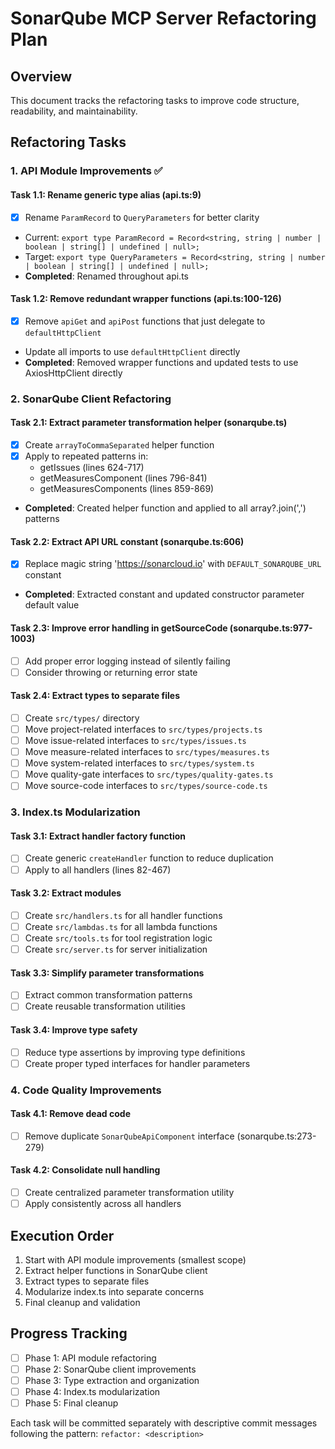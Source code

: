 # SonarQube MCP Server Refactoring Plan

## Overview
This document tracks the refactoring tasks to improve code structure, readability, and maintainability.

## Refactoring Tasks

### 1. API Module Improvements ✅

#### Task 1.1: Rename generic type alias (api.ts:9)
- [x] Rename `ParamRecord` to `QueryParameters` for better clarity
- Current: `export type ParamRecord = Record<string, string | number | boolean | string[] | undefined | null>;`
- Target: `export type QueryParameters = Record<string, string | number | boolean | string[] | undefined | null>;`
- **Completed**: Renamed throughout api.ts

#### Task 1.2: Remove redundant wrapper functions (api.ts:100-126)
- [x] Remove `apiGet` and `apiPost` functions that just delegate to `defaultHttpClient`
- Update all imports to use `defaultHttpClient` directly
- **Completed**: Removed wrapper functions and updated tests to use AxiosHttpClient directly

### 2. SonarQube Client Refactoring

#### Task 2.1: Extract parameter transformation helper (sonarqube.ts)
- [x] Create `arrayToCommaSeparated` helper function
- [x] Apply to repeated patterns in:
  - getIssues (lines 624-717)
  - getMeasuresComponent (lines 796-841)
  - getMeasuresComponents (lines 859-869)
- **Completed**: Created helper function and applied to all array?.join(',') patterns

#### Task 2.2: Extract API URL constant (sonarqube.ts:606)
- [x] Replace magic string 'https://sonarcloud.io' with `DEFAULT_SONARQUBE_URL` constant
- **Completed**: Extracted constant and updated constructor parameter default value

#### Task 2.3: Improve error handling in getSourceCode (sonarqube.ts:977-1003)
- [ ] Add proper error logging instead of silently failing
- [ ] Consider throwing or returning error state

#### Task 2.4: Extract types to separate files
- [ ] Create `src/types/` directory
- [ ] Move project-related interfaces to `src/types/projects.ts`
- [ ] Move issue-related interfaces to `src/types/issues.ts`
- [ ] Move measure-related interfaces to `src/types/measures.ts`
- [ ] Move system-related interfaces to `src/types/system.ts`
- [ ] Move quality-gate interfaces to `src/types/quality-gates.ts`
- [ ] Move source-code interfaces to `src/types/source-code.ts`

### 3. Index.ts Modularization

#### Task 3.1: Extract handler factory function
- [ ] Create generic `createHandler` function to reduce duplication
- [ ] Apply to all handlers (lines 82-467)

#### Task 3.2: Extract modules
- [ ] Create `src/handlers.ts` for all handler functions
- [ ] Create `src/lambdas.ts` for all lambda functions
- [ ] Create `src/tools.ts` for tool registration logic
- [ ] Create `src/server.ts` for server initialization

#### Task 3.3: Simplify parameter transformations
- [ ] Extract common transformation patterns
- [ ] Create reusable transformation utilities

#### Task 3.4: Improve type safety
- [ ] Reduce type assertions by improving type definitions
- [ ] Create proper typed interfaces for handler parameters

### 4. Code Quality Improvements

#### Task 4.1: Remove dead code
- [ ] Remove duplicate `SonarQubeApiComponent` interface (sonarqube.ts:273-279)

#### Task 4.2: Consolidate null handling
- [ ] Create centralized parameter transformation utility
- [ ] Apply consistently across all handlers

## Execution Order

1. Start with API module improvements (smallest scope)
2. Extract helper functions in SonarQube client
3. Extract types to separate files
4. Modularize index.ts into separate concerns
5. Final cleanup and validation

## Progress Tracking

- [ ] Phase 1: API module refactoring
- [ ] Phase 2: SonarQube client improvements
- [ ] Phase 3: Type extraction and organization
- [ ] Phase 4: Index.ts modularization
- [ ] Phase 5: Final cleanup

Each task will be committed separately with descriptive commit messages following the pattern: `refactor: <description>`